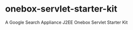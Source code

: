 onebox-servlet-starter-kit
==========================

A Google Search Appliance J2EE Onebox Servlet Starter Kit

